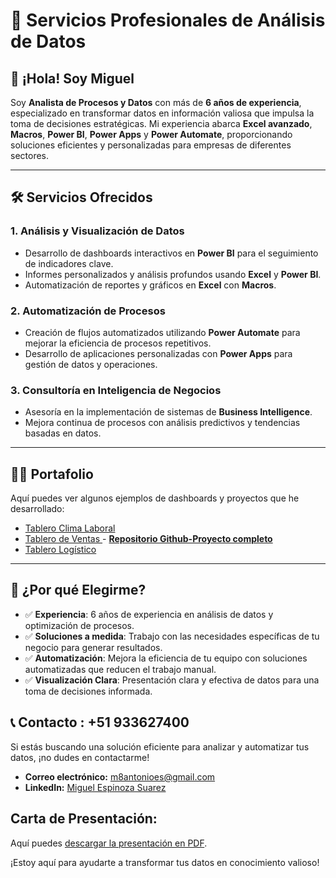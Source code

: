# 🚀 **Servicios Profesionales de Análisis de Datos**

## 👋 ¡Hola! Soy **Miguel**

Soy **Analista de Procesos y Datos** con más de **6 años de experiencia**, especializado en transformar datos en información valiosa que impulsa la toma de decisiones estratégicas. Mi experiencia abarca **Excel avanzado**, **Macros**, **Power BI**, **Power Apps** y **Power Automate**, proporcionando soluciones eficientes y personalizadas para empresas de diferentes sectores.

---

## 🛠 **Servicios Ofrecidos**

### 1. **Análisis y Visualización de Datos**
   - Desarrollo de dashboards interactivos en **Power BI** para el seguimiento de indicadores clave.
   - Informes personalizados y análisis profundos usando **Excel** y **Power BI**.
   - Automatización de reportes y gráficos en **Excel** con **Macros**.

### 2. **Automatización de Procesos**
   - Creación de flujos automatizados utilizando **Power Automate** para mejorar la eficiencia de procesos repetitivos.
   - Desarrollo de aplicaciones personalizadas con **Power Apps** para gestión de datos y operaciones.

### 3. **Consultoría en Inteligencia de Negocios**
   - Asesoría en la implementación de sistemas de **Business Intelligence**.
   - Mejora continua de procesos con análisis predictivos y tendencias basadas en datos.

---

## 🧑‍💻 **Portafolio**

Aquí puedes ver algunos ejemplos de dashboards y proyectos que he desarrollado:

 - [Tablero  Clima Laboral ](https://acortar.link/K4Aiq3 )
 - [Tablero de Ventas ](https://acortar.link/nPEyXJ) - **[Repositorio Github-Proyecto completo](https://github.com/maes12/AnalisisVentasSQLPowerBI)**
 - [Tablero Logístico ](https://acortar.link/RK8FlY)

---

## 🎯 **¿Por qué Elegirme?**

- ✅ **Experiencia**: 6 años de experiencia en análisis de datos y optimización de procesos.
- ✅ **Soluciones a medida**: Trabajo con las necesidades específicas de tu negocio para generar resultados.
- ✅ **Automatización**: Mejora la eficiencia de tu equipo con soluciones automatizadas que reducen el trabajo manual.
- ✅ **Visualización Clara**: Presentación clara y efectiva de datos para una toma de decisiones informada.



## 📞 **Contacto : +51 933627400**

Si estás buscando una solución eficiente para analizar y automatizar tus datos, ¡no dudes en contactarme!

- **Correo electrónico:** [m8antonioes@gmail.com](mailto:tuemail@ejemplo.com)
- **LinkedIn:** [Miguel Espinoza Suarez](www.linkedin.com/in/miguelespinozasuarez)
## Carta de Presentación: 

 Aquí puedes [descargar la presentación en PDF]([https://github.com/usuario/repositorio/blob/main/presentacion.pdf](https://github.com/maes12/Mespinoza.gith.io/blob/c25ba58964884405e465e6520148c66ea95e6669/Cata%20Presentacion.pdf)).


 


¡Estoy aquí para ayudarte a transformar tus datos en conocimiento valioso!
